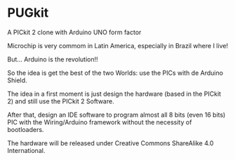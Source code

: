 PUGkit
======

A PICkit 2 clone with Arduino UNO form factor

Microchip is very commom in Latin America, especially in Brazil where I live!

But... Arduino is the revolution!!

So the idea is get the best of the two Worlds: use the PICs with de Arduino Shield.

The idea in a first moment is just  design the hardware (based in the PICkit 2) and still use the PICkit 2 Software.

After that, design an IDE software to program almost all 8 bits (even 16 bits) PIC with the Wiring/Arduino framework without the necessity of bootloaders.

The hardware will be released under Creative Commons ShareAlike 4.0 International.
